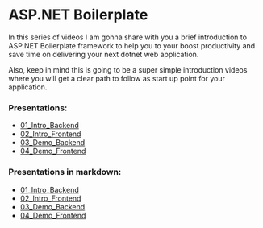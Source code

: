 # ASP.NET Boilerplate

In this series of videos I am gonna share with you a brief introduction to ASP.NET Boilerplate framework to help you to your boost productivity and save time on delivering your next dotnet web application.

Also, keep in mind this is going to be a super simple introduction videos where you will get a clear path to follow as start up point for your application.

### Presentations:

- [01_Intro_Backend](https://eduardosantanaseverino.github.io/AspnetBoilerPlateDemos/01_Intro_Backend)
- [02_Intro_Frontend](https://eduardosantanaseverino.github.io/AspnetBoilerPlateDemos/02_Intro_Frontend)
- [03_Demo_Backend](https://eduardosantanaseverino.github.io/AspnetBoilerPlateDemos/03_Demo_Backend)
- [04_Demo_Frontend](https://eduardosantanaseverino.github.io/AspnetBoilerPlateDemos/04_Demo_Frontend)

### Presentations in markdown:

- [01_Intro_Backend](https://eduardosantanaseverino.github.io/AspnetBoilerPlateDemos/01_Intro_Backend/Intro_Backend)
- [02_Intro_Frontend](https://eduardosantanaseverino.github.io/AspnetBoilerPlateDemos/02_Intro_Frontend/Intro_Frontend)
- [03_Demo_Backend](https://eduardosantanaseverino.github.io/AspnetBoilerPlateDemos/03_Demo_Backend/Demo_Backend)
- [04_Demo_Frontend](https://eduardosantanaseverino.github.io/AspnetBoilerPlateDemos/04_Demo_Frontend/Demo_Frontend)
